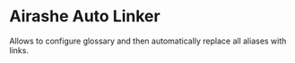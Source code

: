# Airashe Auto Linker
Allows to configure glossary and then automatically replace all aliases with links.